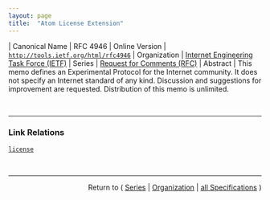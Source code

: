 ```yaml
---
layout: page
title:  "Atom License Extension"
---
```


| Canonical Name | RFC 4946
| Online Version | [`http://tools.ietf.org/html/rfc4946`](http://tools.ietf.org/html/rfc4946)
| Organization | [Internet Engineering Task Force (IETF)](..)
| Series | [Request for Comments (RFC)](.)
| Abstract | This memo defines an Experimental Protocol for the Internet community. It does not specify an Internet standard of any kind. Discussion and suggestions for improvement are requested. Distribution of this memo is unlimited.

<br/>
<hr/>

### Link Relations

[`license`](/concepts/link-relation/license "This memo defines an Experimental Protocol for the Internet community. It does not specify an Internet standard of any kind. Discussion and suggestions for improvement are requested. Distribution of this memo is unlimited.")



<br/>
<hr/>

<p style="text-align: right">Return to ( <a href="./">Series</a> | <a href="../">Organization</a> | <a href="../../">all Specifications</a> )</p>